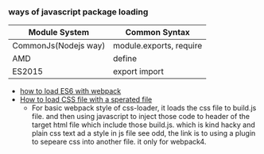 
### ways of javascript package loading

Module System | Common Syntax
| ---| --- |
CommonJs(Nodejs way) | module.exports, require
AMD | define | require
ES2015 | export import

* [how to load ES6 with webpack](https://github.com/babel/babel-loader)
* [How to load CSS file with a sperated file](https://github.com/webpack-contrib/mini-css-extract-plugin)
  * For basic webpack style of css-loader, it loads the css file to build.js file. and then using javascript to inject those code to header of the target html file which include those build.js. which is kind hacky and plain css text ad a style in js file see odd, the link is to using a plugin to sepeare css into another file. it only for webpack4.